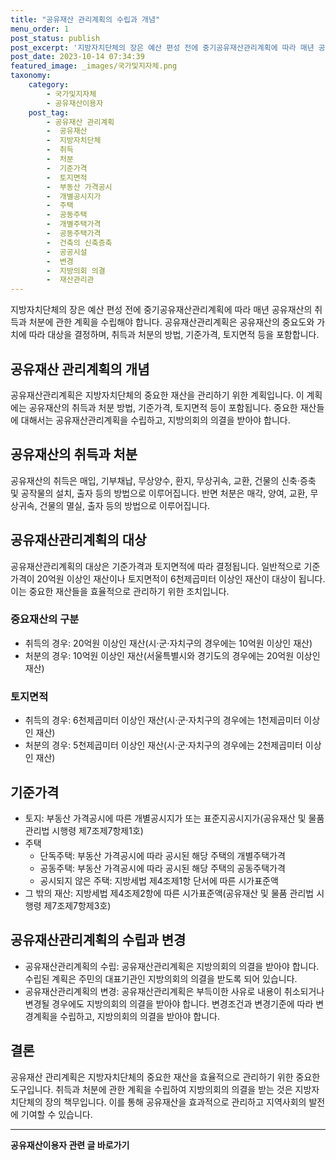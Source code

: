 ```yaml
---
title: "공유재산 관리계획의 수립과 개념"
menu_order: 1
post_status: publish
post_excerpt: '지방자치단체의 장은 예산 편성 전에 중기공유재산관리계획에 따라 매년 공유재산의 취득과 처분에 관한 계획을 수립해야 합니다. 공유재산관리계획은 공유재산의 중요도와 가치에 따라 대상을 결정하며, 취득과 처분의 방법, 기준가격, 토지면적 등을 포함합니다.'
post_date: 2023-10-14 07:34:39
featured_image: _images/국가및지자체.png
taxonomy:
    category:
        - 국가및지자체
        - 공유재산이용자
    post_tag:
        - 공유재산 관리계획
        -  공유재산
        -  지방자치단체
        -  취득
        -  처분
        -  기준가격
        -  토지면적
        -  부동산 가격공시
        -  개별공시지가
        -  주택
        -  공동주택
        -  개별주택가격
        -  공동주택가격
        -  건축의 신축증축
        -  공공시설
        -  변경
        -  지방의회 의결
        -  재산관리관
---
```



지방자치단체의 장은 예산 편성 전에 중기공유재산관리계획에 따라 매년 공유재산의 취득과 처분에 관한 계획을 수립해야 합니다. 공유재산관리계획은 공유재산의 중요도와 가치에 따라 대상을 결정하며, 취득과 처분의 방법, 기준가격, 토지면적 등을 포함합니다.

## 공유재산 관리계획의 개념
공유재산관리계획은 지방자치단체의 중요한 재산을 관리하기 위한 계획입니다. 이 계획에는 공유재산의 취득과 처분 방법, 기준가격, 토지면적 등이 포함됩니다. 중요한 재산들에 대해서는 공유재산관리계획을 수립하고, 지방의회의 의결을 받아야 합니다.

## 공유재산의 취득과 처분
공유재산의 취득은 매입, 기부채납, 무상양수, 환지, 무상귀속, 교환, 건물의 신축·증축 및 공작물의 설치, 출자 등의 방법으로 이루어집니다. 반면 처분은 매각, 양여, 교환, 무상귀속, 건물의 멸실, 출자 등의 방법으로 이루어집니다.

## 공유재산관리계획의 대상
공유재산관리계획의 대상은 기준가격과 토지면적에 따라 결정됩니다. 일반적으로 기준가격이 20억원 이상인 재산이나 토지면적이 6천제곱미터 이상인 재산이 대상이 됩니다. 이는 중요한 재산들을 효율적으로 관리하기 위한 조치입니다.

### 중요재산의 구분
- 취득의 경우: 20억원 이상인 재산(시·군·자치구의 경우에는 10억원 이상인 재산)
- 처분의 경우: 10억원 이상인 재산(서울특별시와 경기도의 경우에는 20억원 이상인 재산)

### 토지면적
- 취득의 경우: 6천제곱미터 이상인 재산(시·군·자치구의 경우에는 1천제곱미터 이상인 재산)
- 처분의 경우: 5천제곱미터 이상인 재산(시·군·자치구의 경우에는 2천제곱미터 이상인 재산)

## 기준가격
- 토지: 부동산 가격공시에 따른 개별공시지가 또는 표준지공시지가(공유재산 및 물품 관리법 시행령 제7조제7항제1호)
- 주택
  - 단독주택: 부동산 가격공시에 따라 공시된 해당 주택의 개별주택가격
  - 공동주택: 부동산 가격공시에 따라 공시된 해당 주택의 공동주택가격
  - 공시되지 않은 주택: 지방세법 제4조제1항 단서에 따른 시가표준액
- 그 밖의 재산: 지방세법 제4조제2항에 따른 시가표준액(공유재산 및 물품 관리법 시행령 제7조제7항제3호)

## 공유재산관리계획의 수립과 변경
- 공유재산관리계획의 수립: 공유재산관리계획은 지방의회의 의결을 받아야 합니다. 수립된 계획은 주민의 대표기관인 지방의회의 의결을 받도록 되어 있습니다.
- 공유재산관리계획의 변경: 공유재산관리계획은 부득이한 사유로 내용이 취소되거나 변경될 경우에도 지방의회의 의결을 받아야 합니다. 변경조건과 변경기준에 따라 변경계획을 수립하고, 지방의회의 의결을 받아야 합니다.

## 결론
공유재산 관리계획은 지방자치단체의 중요한 재산을 효율적으로 관리하기 위한 중요한 도구입니다. 취득과 처분에 관한 계획을 수립하여 지방의회의 의결을 받는 것은 지방자치단체의 장의 책무입니다. 이를 통해 공유재산을 효과적으로 관리하고 지역사회의 발전에 기여할 수 있습니다.

<!-- wp:separator -->
<hr class="wp-block-separator has-alpha-channel-opacity"/>
<!-- /wp:separator -->

<!-- wp:group {"backgroundColor":"base","layout":{"type":"constrained"}} -->
<div class="wp-block-group has-base-background-color has-background"><!-- wp:paragraph {"align":"center","fontSize":"medium"} -->
<p class="has-text-align-center has-large-font-size"><strong>공유재산이용자 관련 글 바로가기</strong></p>
<!-- /wp:paragraph -->


<!-- wp:latest-posts {"categories":[{"id":1570,"count":19,"description":"","link":"https://uknowlaw.com/category/%ea%b3%b5%ec%9c%a0%ec%9e%ac%ec%82%b0%ec%9d%b4%ec%9a%a9%ec%9e%90/","name":"공유재산이용자","slug":"공유재산이용자","taxonomy":"category","parent":0,"meta":[],"_links":{"self":[{"href":"https://uknowlaw.com/wp-json/wp/v2/categories/1570"}],"collection":[{"href":"https://uknowlaw.com/wp-json/wp/v2/categories"}],"about":[{"href":"https://uknowlaw.com/wp-json/wp/v2/taxonomies/category"}],"wp:post_type":[{"href":"https://uknowlaw.com/wp-json/wp/v2/posts?categories=1570"}],"curies":[{"name":"wp","href":"https://api.w.org/{rel}","templated":true}]}}],"postsToShow":100,"excerptLength":28,"postLayout":"grid","columns":2,"featuredImageAlign":"left","featuredImageSizeSlug":"large","fontSize":18px} /--></div>
<!-- /wp:group -->